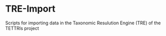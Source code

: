 # TRE-Import
Scripts for importing data in the Taxonomic Resulution Engine (TRE) of the TETTRIs project
